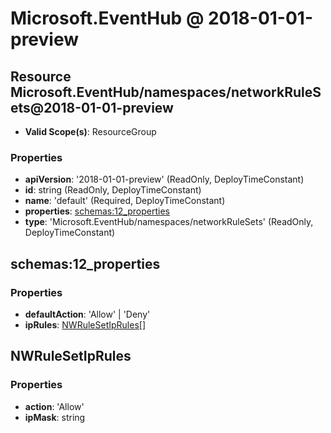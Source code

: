 # Microsoft.EventHub @ 2018-01-01-preview

## Resource Microsoft.EventHub/namespaces/networkRuleSets@2018-01-01-preview
* **Valid Scope(s)**: ResourceGroup
### Properties
* **apiVersion**: '2018-01-01-preview' (ReadOnly, DeployTimeConstant)
* **id**: string (ReadOnly, DeployTimeConstant)
* **name**: 'default' (Required, DeployTimeConstant)
* **properties**: [schemas:12_properties](#schemas12properties)
* **type**: 'Microsoft.EventHub/namespaces/networkRuleSets' (ReadOnly, DeployTimeConstant)

## schemas:12_properties
### Properties
* **defaultAction**: 'Allow' | 'Deny'
* **ipRules**: [NWRuleSetIpRules](#nwrulesetiprules)[]

## NWRuleSetIpRules
### Properties
* **action**: 'Allow'
* **ipMask**: string

